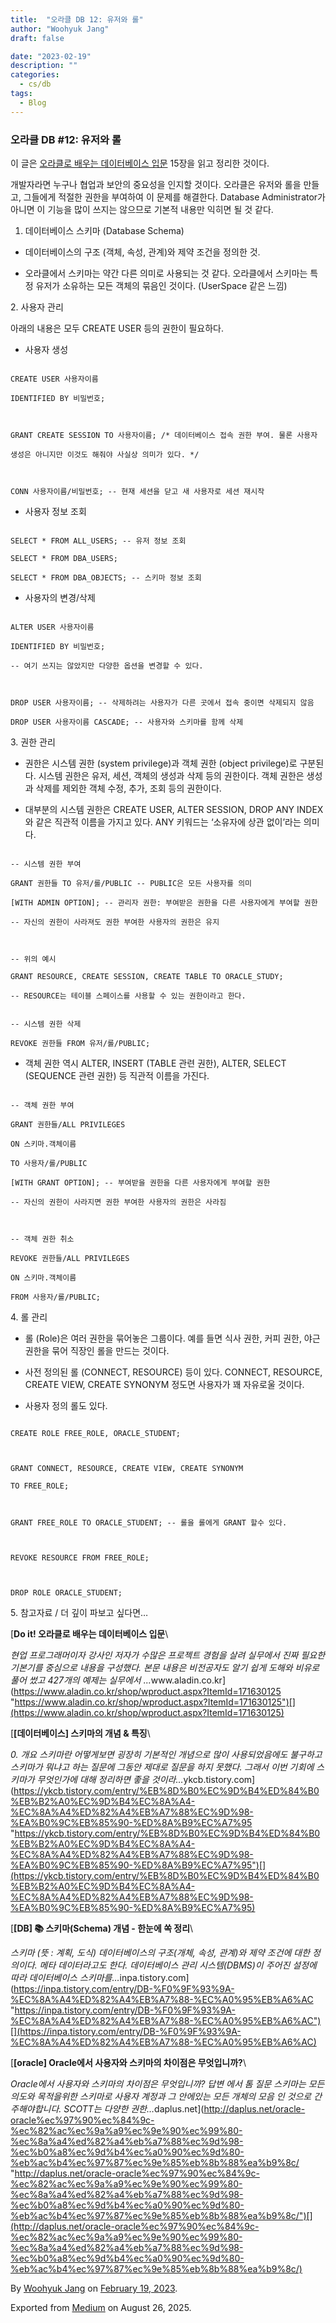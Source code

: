 ```yaml
---
title:  "오라클 DB 12: 유저와 롤"
author: "Woohyuk Jang"
draft: false

date: "2023-02-19"
description: ""
categories:
  - cs/db
tags:
  - Blog
---
```

### 오라클 DB #12: 유저와 롤



이 글은 [오라클로 배우는 데이터베이스 입문](https://www.aladin.co.kr/shop/wproduct.aspx?ItemId=171630125) 15장을 읽고 정리한 것이다.



개발자라면 누구나 협업과 보안의 중요성을 인지할 것이다. 오라클은 유저와 롤을 만들고, 그들에게 적절한 권한을 부여하여 이 문제를 해결한다. Database Administrator가 아니면 이 기능을 많이 쓰지는 않으므로 기본적 내용만 익히면 될 것 같다.



1. 데이터베이스 스키마 (Database Schema)



* 데이터베이스의 구조 (객체, 속성, 관계)와 제약 조건을 정의한 것.

* 오라클에서 스키마는 약간 다른 의미로 사용되는 것 같다. 오라클에서 스키마는 특정 유저가 소유하는 모든 객체의 묶음인 것이다. (UserSpace 같은 느낌)



2\. 사용자 관리



아래의 내용은 모두 CREATE USER 등의 권한이 필요하다.



* 사용자 생성



```

CREATE USER 사용자이름

IDENTIFIED BY 비밀번호;



GRANT CREATE SESSION TO 사용자이름; /* 데이터베이스 접속 권한 부여. 물론 사용자

생성은 아니지만 이것도 해줘야 사실상 의미가 있다. */



CONN 사용자이름/비밀번호; -- 현재 세션을 닫고 새 사용자로 세션 재시작

```



* 사용자 정보 조회



```

SELECT * FROM ALL_USERS; -- 유저 정보 조회

SELECT * FROM DBA_USERS;

SELECT * FROM DBA_OBJECTS; -- 스키마 정보 조회

```



* 사용자의 변경/삭제



```

ALTER USER 사용자이름

IDENTIFIED BY 비밀번호;

-- 여기 쓰지는 않았지만 다양한 옵션을 변경할 수 있다.



DROP USER 사용자이름; -- 삭제하려는 사용자가 다른 곳에서 접속 중이면 삭제되지 않음

DROP USER 사용자이름 CASCADE; -- 사용자와 스키마를 함께 삭제

```



3\. 권한 관리



* 권한은 시스템 권한 (system privilege)과 객체 권한 (object privilege)로 구분된다. 시스템 권한은 유저, 세션, 객체의 생성과 삭제 등의 권한이다. 객체 권한은 생성과 삭제를 제외한 객체 수정, 추가, 조회 등의 권한이다.

* 대부분의 시스템 권한은 CREATE USER, ALTER SESSION, DROP ANY INDEX와 같은 직관적 이름을 가지고 있다. ANY 키워드는 ‘소유자에 상관 없이’라는 의미다.



```

-- 시스템 권한 부여

GRANT 권한들 TO 유저/롤/PUBLIC -- PUBLIC은 모든 사용자를 의미

[WITH ADMIN OPTION]; -- 관리자 권한: 부여받은 권한을 다른 사용자에게 부여할 권한

-- 자신의 권한이 사라져도 권한 부여한 사용자의 권한은 유지



-- 위의 예시

GRANT RESOURCE, CREATE SESSION, CREATE TABLE TO ORACLE_STUDY;

-- RESOURCE는 테이블 스페이스를 사용할 수 있는 권한이라고 한다.

```



```

-- 시스템 권한 삭제

REVOKE 권한들 FROM 유저/롤/PUBLIC;

```



* 객체 권한 역시 ALTER, INSERT (TABLE 관련 권한), ALTER, SELECT (SEQUENCE 관련 권한) 등 직관적 이름을 가진다.



```

-- 객체 권한 부여

GRANT 권한들/ALL PRIVILEGES

ON 스키마.객체이름

TO 사용자/롤/PUBLIC

[WITH GRANT OPTION]; -- 부여받을 권한을 다른 사용자에게 부여할 권한

-- 자신의 권한이 사라지면 권한 부여한 사용자의 권한은 사라짐



-- 객체 권한 취소

REVOKE 권한들/ALL PRIVILEGES

ON 스키마.객체이름

FROM 사용자/롤/PUBLIC;

```



4\. 롤 관리



* 롤 (Role)은 여러 권한을 묶어놓은 그룹이다. 예를 들면 식사 권한, 커피 권한, 야근 권한을 묶어 직장인 롤을 만드는 것이다.

* 사전 정의된 롤 (CONNECT, RESOURCE) 등이 있다. CONNECT, RESOURCE, CREATE VIEW, CREATE SYNONYM 정도면 사용자가 꽤 자유로울 것이다.

* 사용자 정의 롤도 있다.



```

CREATE ROLE FREE_ROLE, ORACLE_STUDENT;



GRANT CONNECT, RESOURCE, CREATE VIEW, CREATE SYNONYM

TO FREE_ROLE;



GRANT FREE_ROLE TO ORACLE_STUDENT; -- 롤을 롤에게 GRANT 할수 있다.



REVOKE RESOURCE FROM FREE_ROLE;



DROP ROLE ORACLE_STUDENT;

```



5\. 참고자료 / 더 깊이 파보고 싶다면…



[**Do it! 오라클로 배우는 데이터베이스 입문**\

*현업 프로그래머이자 강사인 저자가 수많은 프로젝트 경험을 살려 실무에서 진짜 필요한 기본기를 중심으로 내용을 구성했다. 본문 내용은 비전공자도 알기 쉽게 도해와 비유로 풀어 썼고 427개의 예제는 실무에서 ...*&#x77;ww.aladin.co.kr](https://www.aladin.co.kr/shop/wproduct.aspx?ItemId=171630125 "https://www.aladin.co.kr/shop/wproduct.aspx?ItemId=171630125")[](https://www.aladin.co.kr/shop/wproduct.aspx?ItemId=171630125)



[**\[데이터베이스\] 스키마의 개념 & 특징**\

*0. 개요 스키마란 어떻게보면 굉장히 기본적인 개념으로 많이 사용되었음에도 불구하고 스키마가 뭐냐고 하는 질문에 그동안 제대로 질문을 하지 못했다. 그래서 이번 기회에 스키마가 무엇인가에 대해 정리하면 좋을 것이라…*&#x79;kcb.tistory.com](https://ykcb.tistory.com/entry/%EB%8D%B0%EC%9D%B4%ED%84%B0%EB%B2%A0%EC%9D%B4%EC%8A%A4-%EC%8A%A4%ED%82%A4%EB%A7%88%EC%9D%98-%EA%B0%9C%EB%85%90-%ED%8A%B9%EC%A7%95 "https://ykcb.tistory.com/entry/%EB%8D%B0%EC%9D%B4%ED%84%B0%EB%B2%A0%EC%9D%B4%EC%8A%A4-%EC%8A%A4%ED%82%A4%EB%A7%88%EC%9D%98-%EA%B0%9C%EB%85%90-%ED%8A%B9%EC%A7%95")[](https://ykcb.tistory.com/entry/%EB%8D%B0%EC%9D%B4%ED%84%B0%EB%B2%A0%EC%9D%B4%EC%8A%A4-%EC%8A%A4%ED%82%A4%EB%A7%88%EC%9D%98-%EA%B0%9C%EB%85%90-%ED%8A%B9%EC%A7%95)



[**\[DB\] 📚 스키마(Schema) 개념 - 한눈에 쏙 정리**\

*스키마 (뜻 : 계획, 도식) 데이터베이스의 구조(개체, 속성, 관계)와 제약 조건에 대한 정의이다. 메타 데이터라고도 한다. 데이터베이스 관리 시스템(DBMS)이 주어진 설정에 따라 데이터베이스 스키마를…*&#x69;npa.tistory.com](https://inpa.tistory.com/entry/DB-%F0%9F%93%9A-%EC%8A%A4%ED%82%A4%EB%A7%88-%EC%A0%95%EB%A6%AC "https://inpa.tistory.com/entry/DB-%F0%9F%93%9A-%EC%8A%A4%ED%82%A4%EB%A7%88-%EC%A0%95%EB%A6%AC")[](https://inpa.tistory.com/entry/DB-%F0%9F%93%9A-%EC%8A%A4%ED%82%A4%EB%A7%88-%EC%A0%95%EB%A6%AC)



[**\[oracle\] Oracle에서 사용자와 스키마의 차이점은 무엇입니까?**\

*Oracle에서 사용자와 스키마의 차이점은 무엇입니까? 답변 에서 톰 질문 스키마는 모든 의도와 목적을위한 스키마로 사용자 계정과 그 안에있는 모든 개체의 모음 인 것으로 간주해야합니다. SCOTT는 다양한 권한…*&#x64;aplus.net](http://daplus.net/oracle-oracle%ec%97%90%ec%84%9c-%ec%82%ac%ec%9a%a9%ec%9e%90%ec%99%80-%ec%8a%a4%ed%82%a4%eb%a7%88%ec%9d%98-%ec%b0%a8%ec%9d%b4%ec%a0%90%ec%9d%80-%eb%ac%b4%ec%97%87%ec%9e%85%eb%8b%88%ea%b9%8c/ "http://daplus.net/oracle-oracle%ec%97%90%ec%84%9c-%ec%82%ac%ec%9a%a9%ec%9e%90%ec%99%80-%ec%8a%a4%ed%82%a4%eb%a7%88%ec%9d%98-%ec%b0%a8%ec%9d%b4%ec%a0%90%ec%9d%80-%eb%ac%b4%ec%97%87%ec%9e%85%eb%8b%88%ea%b9%8c/")[](http://daplus.net/oracle-oracle%ec%97%90%ec%84%9c-%ec%82%ac%ec%9a%a9%ec%9e%90%ec%99%80-%ec%8a%a4%ed%82%a4%eb%a7%88%ec%9d%98-%ec%b0%a8%ec%9d%b4%ec%a0%90%ec%9d%80-%eb%ac%b4%ec%97%87%ec%9e%85%eb%8b%88%ea%b9%8c/)



By [Woohyuk Jang](https://medium.com/@morrranii) on [February 19, 2023](https://medium.com/p/62e42f3c6e39).

Exported from [Medium](https://medium.com) on August 26, 2025.
